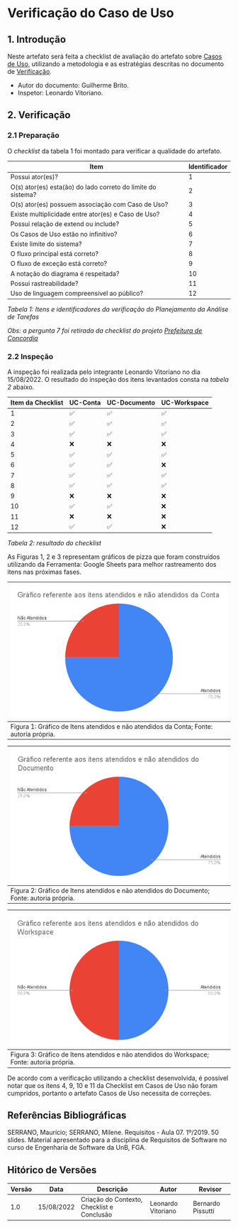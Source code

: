 # Verificação do Caso de Uso

## 1. Introdução

Neste artefato será feita a checklist de avaliação do artefato sobre
<a href="https://requisitos-de-software.github.io/2022.1-Notion/#/modelagem/casos_de_uso">Casos de Uso</a>,
utilizando a metodologia e as estratégias descritas no documento de [Verificação](/analise/verif_principal.md).

- Autor do documento: Guilherme Brito.
- Inspetor: Leonardo Vitoriano.

## 2. Verificação

### 2.1 Preparação

O *checklist* da tabela 1 foi montado para verificar a qualidade do artefato.

| Item                                                         | Identificador |
|--------------------------------------------------------------|---------------|
| Possui ator(es)?                                             | 1             |
| O(s) ator(es) esta(ão) do lado correto do limite do sistema? | 2             |
| O(s) ator(es) possuem associação com Caso de Uso?            | 3             |
| Existe multiplicidade entre ator(es) e Caso de Uso?          | 4             |
| Possui relação de extend ou include?                         | 5             |
| Os Casos de Uso estão no infinitivo?                         | 6             |
| Existe limite do sistema?                                    | 7             |
| O fluxo principal está correto?                              | 8             |   
| O fluxo de exceção está correto?                             | 9             |   
| A notação do diagrama é respeitada?                          | 10            |   
| Possui rastreabilidade?                                      | 11            |   
| Uso de linguagem compreensível ao público?                   | 12            |   

_Tabela 1: Itens e identificadores da verificação do Planejamento da Análise de Tarefas_

_Obs: a pergunta 7 foi retirada da checklist do projeto [Prefeitura de Concordia](https://interacao-humano-computador.github.io/2021.1-Prefeitura-de-Concordia/verificacao/entrevistas/)_

### 2.2 Inspeção

A inspeção foi realizada pelo integrante Leonardo Vitoriano no dia 15/08/2022.
O resultado do inspeção dos itens levantados consta na _tabela 2_ abaixo.

| Item da Checklist | UC-Conta | UC-Documento | UC-Workspace |
|-------------------|----------|--------------|--------------|
| 1                 | ✅        | ✅            | ✅            |
| 2                 | ✅        | ✅            | ✅            |
| 3                 | ✅        | ✅            | ✅            |
| 4                 | ❌        | ❌            | ❌            |
| 5                 | ✅        | ✅            | ✅            |
| 6                 | ✅        | ✅            | ❌            |
| 7                 | ✅        | ✅            | ✅            |
| 8                 | ✅        | ✅            | ✅            |
| 9                 | ❌        | ❌            | ❌            |
| 10                | ✅        | ✅            | ❌            |
| 11                | ❌        | ❌            | ❌            |
| 12                | ✅        | ✅            | ❌            |

_Tabela 2: resultado do checklist_

As Figuras 1, 2 e 3 representam gráficos de pizza que foram construídos utilizando da Ferramenta:
Google Sheets para melhor rastreamento dos itens nas próximas fases.

| ![imagemGráfico](../../_media/graficos/grafico_conta_uc.png)                           |
|----------------------------------------------------------------------------------------|
| Figura 1: Gráfico de Itens atendidos e não atendidos da Conta; Fonte: autoria própria. |

| ![imagemGráfico](../../_media/graficos/grafico_ducumento_uc.png)                             |
|----------------------------------------------------------------------------------------------|
| Figura 2: Gráfico de Itens atendidos e não atendidos do Documento; Fonte: autoria própria.   |

| ![imagemGráfico](../../_media/graficos/grafico_workspace_uc.png)                             |
|----------------------------------------------------------------------------------------------|
| Figura 3: Gráfico de Itens atendidos e não atendidos do Workspace; Fonte: autoria própria.   |

De acordo com a verificação utilizando a checklist desenvolvida, é possível notar que os
itens 4, 9, 10 e 11 da Checklist em Casos de Uso não foram cumpridos, portanto o artefato Casos de Uso necessita de correções.

## Referências Bibliográficas

SERRANO, Maurício; SERRANO, Milene. Requisitos - Aula 07. 1º/2019. 50 slides. Material apresentado para a disciplina de Requisitos de Software no curso de Engenharia de Software da UnB, FGA.

## Hitórico de Versões

| Versão  | Data       | Descrição                                  | Autor              | Revisor           |
|---------|------------|--------------------------------------------|--------------------|-------------------|
| 1.0     | 15/08/2022 | Criação do Contexto, Checklist e Conclusão | Leonardo Vitoriano | Bernardo Pissutti |
